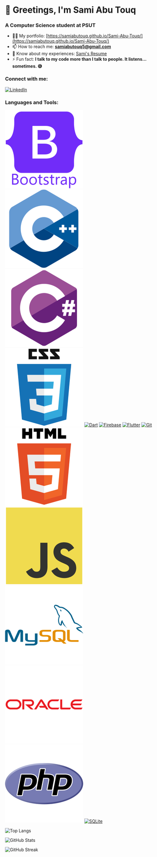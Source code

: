 # 🔹 Greetings, I'm Sami Abu Touq
### A Computer Science student at PSUT

- 👨‍💻 My portfolio: [https://samiabutouq.github.io/Sami-Abu-Touq/](https://samiabutouq.github.io/Sami-Abu-Touq/)
- 📫 How to reach me: **samiabutouq5@gmail.com**
- 📄 Know about my experiences: [Sami's Resume](https://github.com/SamiAbuTouq/Sami-Abu-Touq/blob/main/Sami_Abu_Touq.pdf)
- ⚡ Fun fact: **I talk to my code more than I talk to people. It listens… sometimes. 😅**

### Connect with me:
[![LinkedIn](https://raw.githubusercontent.com/rahuldkjain/github-profile-readme-generator/master/src/images/icons/Social/linked-in-alt.svg)](https://linkedin.com/in/sami-abu-touq)

### Languages and Tools:
[![Bootstrap](https://raw.githubusercontent.com/devicons/devicon/master/icons/bootstrap/bootstrap-plain-wordmark.svg)](https://getbootstrap.com)
[![C++](https://raw.githubusercontent.com/devicons/devicon/master/icons/cplusplus/cplusplus-original.svg)](https://www.w3schools.com/cpp/)
[![C#](https://raw.githubusercontent.com/devicons/devicon/master/icons/csharp/csharp-original.svg)](https://www.w3schools.com/cs/)
[![CSS3](https://raw.githubusercontent.com/devicons/devicon/master/icons/css3/css3-original-wordmark.svg)](https://www.w3schools.com/css/)
[![Dart](https://www.vectorlogo.zone/logos/dartlang/dartlang-icon.svg)](https://dart.dev)
[![Firebase](https://www.vectorlogo.zone/logos/firebase/firebase-icon.svg)](https://firebase.google.com/)
[![Flutter](https://www.vectorlogo.zone/logos/flutterio/flutterio-icon.svg)](https://flutter.dev)
[![Git](https://www.vectorlogo.zone/logos/git-scm/git-scm-icon.svg)](https://git-scm.com/)
[![HTML5](https://raw.githubusercontent.com/devicons/devicon/master/icons/html5/html5-original-wordmark.svg)](https://www.w3.org/html/)
[![JavaScript](https://raw.githubusercontent.com/devicons/devicon/master/icons/javascript/javascript-original.svg)](https://developer.mozilla.org/en-US/docs/Web/JavaScript)
[![MySQL](https://raw.githubusercontent.com/devicons/devicon/master/icons/mysql/mysql-original-wordmark.svg)](https://www.mysql.com/)
[![Oracle](https://raw.githubusercontent.com/devicons/devicon/master/icons/oracle/oracle-original.svg)](https://www.oracle.com/)
[![PHP](https://raw.githubusercontent.com/devicons/devicon/master/icons/php/php-original.svg)](https://www.php.net)
[![SQLite](https://www.vectorlogo.zone/logos/sqlite/sqlite-icon.svg)](https://www.sqlite.org/)

![Top Langs](https://github-readme-stats.vercel.app/api/top-langs?username=samiabutouq&show_icons=true&theme=dark&locale=en&layout=compact)

![GitHub Stats](https://github-readme-stats.vercel.app/api?username=samiabutouq&show_icons=true&theme=dark&locale=en)

![GitHub Streak](https://github-readme-streak-stats.herokuapp.com/?user=samiabutouq&theme=dark)

